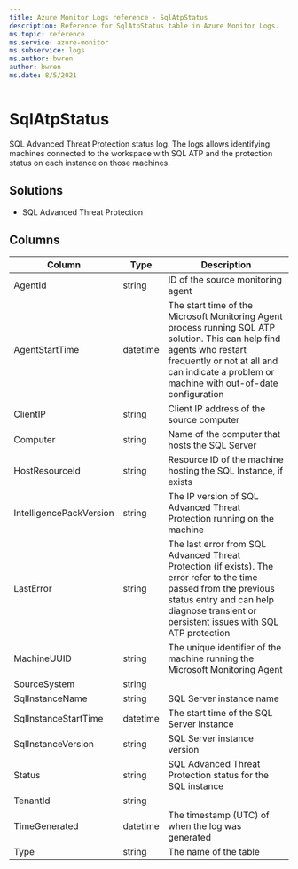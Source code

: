 ```yaml
---
title: Azure Monitor Logs reference - SqlAtpStatus
description: Reference for SqlAtpStatus table in Azure Monitor Logs.
ms.topic: reference
ms.service: azure-monitor
ms.subservice: logs
ms.author: bwren
author: bwren
ms.date: 8/5/2021
---
```


# SqlAtpStatus

 SQL Advanced Threat Protection status log. The logs allows identifying machines connected to the workspace with SQL ATP and the protection status on each instance on those machines.

## Solutions

- SQL Advanced Threat Protection




## Columns

|Column|Type|Description|
|---|---|---|
|AgentId|string|ID of the source monitoring agent|
|AgentStartTime|datetime|The start time of the Microsoft Monitoring Agent process running SQL ATP solution. This can help find agents who restart frequently or not at all and can indicate a problem or machine with out-of-date configuration|
|ClientIP|string|Client IP address of the source computer|
|Computer|string|Name of the computer that hosts the SQL Server|
|HostResourceId|string|Resource ID of the machine hosting the SQL Instance, if exists|
|IntelligencePackVersion|string|The IP version of SQL Advanced Threat Protection running on the machine|
|LastError|string|The last error from SQL Advanced Threat Protection (if exists). The error refer to the time passed from the previous status entry and can help diagnose transient or persistent issues with SQL ATP protection|
|MachineUUID|string|The unique identifier of the machine running the Microsoft Monitoring Agent|
|SourceSystem|string||
|SqlInstanceName|string|SQL Server instance name|
|SqlInstanceStartTime|datetime|The start time of the SQL Server instance|
|SqlInstanceVersion|string|SQL Server instance version|
|Status|string|SQL Advanced Threat Protection status for the SQL instance|
|TenantId|string||
|TimeGenerated|datetime|The timestamp (UTC) of when the log was generated|
|Type|string|The name of the table|
